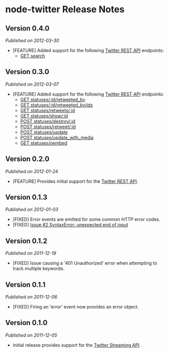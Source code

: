 # node-twitter Release Notes

## Version 0.4.0

*Published on 2012-03-30*

* [FEATURE] Added support for the following [Twitter REST API](https://dev.twitter.com/docs/api) endpoints:
  * [GET search](https://dev.twitter.com/docs/api/1/get/search)

## Version 0.3.0

*Published on 2012-03-07*

* [FEATURE] Added support for the following [Twitter REST API](https://dev.twitter.com/docs/api) endpoints:
  * [GET statuses/:id/retweeted_by](https://dev.twitter.com/docs/api/1/get/statuses/%3Aid/retweeted_by)
  * [GET statuses/:id/retweeted_by/ids](https://dev.twitter.com/docs/api/1/get/statuses/%3Aid/retweeted_by/ids)
  * [GET statuses/retweets/:id](https://dev.twitter.com/docs/api/1/get/statuses/retweets/%3Aid)
  * [GET statuses/show/:id](https://dev.twitter.com/docs/api/1/get/statuses/show/%3Aid)
  * [POST statuses/destroy/:id](https://dev.twitter.com/docs/api/1/post/statuses/destroy/%3Aid)
  * [POST statuses/retweet/:id](https://dev.twitter.com/docs/api/1/post/statuses/retweet/%3Aid)
  * [POST statuses/update](https://dev.twitter.com/docs/api/1/post/statuses/update)
  * [POST statuses/update_with_media](https://dev.twitter.com/docs/api/1/post/statuses/update_with_media)
  * [GET statuses/oembed](https://dev.twitter.com/docs/api/1/get/statuses/oembed)

## Version 0.2.0

*Published on 2012-01-24*

* [FEATURE] Provides initial support for the [Twitter REST API](https://dev.twitter.com/docs/api).

## Version 0.1.3

*Published on 2012-01-03*

* [FIXED] Error events are emitted for some common HTTP error codes.
* [FIXED] [Issue #2 SyntaxError: unexpected end of input](https://github.com/iStrategyLabs/node-twitter/issues/2)

## Version 0.1.2

*Published on 2011-12-19*

* [FIXED] Issue causing a '401 Unauthorized' error when attempting to track multiple keywords.

## Version 0.1.1

*Published on 2011-12-06*

* [FIXED] Firing an 'error' event now provides an error object.


## Version 0.1.0

*Published on 2011-12-05*

* Initial release provides support for the [Twitter Streaming API](https://dev.twitter.com/docs/streaming-api).
